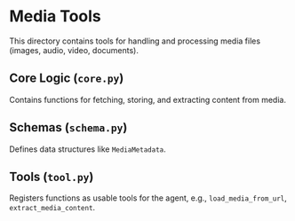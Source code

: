 # Media Tools

This directory contains tools for handling and processing media files (images, audio, video, documents).

## Core Logic (`core.py`)
Contains functions for fetching, storing, and extracting content from media.

## Schemas (`schema.py`)
Defines data structures like `MediaMetadata`.

## Tools (`tool.py`)
Registers functions as usable tools for the agent, e.g., `load_media_from_url`, `extract_media_content`. 